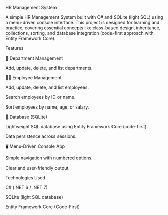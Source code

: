 HR Management System

A simple HR Management System built with C# and SQLite (light SQL) using a menu-driven console interface.
This project is designed for learning and practice, covering essential concepts like class-based design, inheritance, collections, sorting, and database integration (code-first approach with Entity Framework Core).

Features

🏢 Department Management

Add, update, delete, and list departments.

👨‍💼 Employee Management

Add, update, delete, and list employees.

Search employees by ID or name.

Sort employees by name, age, or salary.

💾 Database (SQLite)

Lightweight SQL database using Entity Framework Core (code-first).

Data persistence across sessions.

🖥 Menu-Driven Console App

Simple navigation with numbered options.

Clear and user-friendly output.

Technologies Used

C# (.NET 6 / .NET 7)

SQLite (light SQL database)

Entity Framework Core (Code-First)
